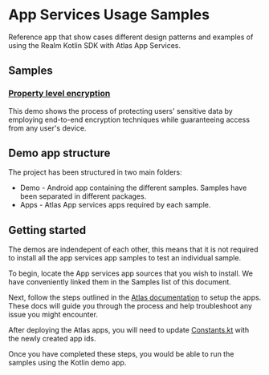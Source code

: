# App Services Usage Samples

Reference app that show cases different design patterns and examples of using the Realm Kotlin SDK with Atlas App Services.

## Samples

### [Property level encryption](apps/property-encryption/README.md)

This demo shows the process of protecting users' sensitive data by employing end-to-end encryption techniques while guaranteeing access from any user's device.

## Demo app structure

The project has been structured in two main folders:

- Demo - Android app containing the different samples. Samples have been separated in different packages.
- Apps - Atlas App services apps required by each sample.

## Getting started

The demos are indendepent of each other, this means that it is not required to install all the app services app samples to test an individual sample.

To begin, locate the App services app sources that you wish to install. We have conveniently linked them in the Samples list of this document.

Next, follow the steps outlined in the [Atlas documentation](https://www.mongodb.com/docs/atlas/app-services/apps/create/) to setup the apps. These docs will guide you through the process and help troubleshoot any issue you might encounter.

After deploying the Atlas apps, you will need to update [Constants.kt](demo/src/main/java/io/realm/appservicesusagesamples/Constants.kt) with the newly created app ids.

Once you have completed these steps, you would be able to run the samples using the Kotlin demo app.